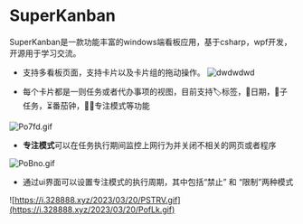 # SuperKanban
SuperKanban是一款功能丰富的windows端看板应用，基于csharp，wpf开发，开源用于学习交流。


* 支持多看板页面，支持卡片以及卡片组的拖动操作。
![dwdwdwd](https://i.328888.xyz/2023/03/20/PSTRV.gif)

* 每个卡片都是一则任务或者代办事项的视图，目前支持🏷标签，📅日期，🎫子任务，⏳番茄钟，🦸‍♂️专注模式等功能

![Po7fd.gif](https://i.328888.xyz/2023/03/20/Po7fd.gif)

* **专注模式**可以在任务执行期间监控上网行为并关闭不相关的网页或者程序

![PoBno.gif](https://i.328888.xyz/2023/03/20/PoBno.gif)

* 通过ui界面可以设置专注模式的执行周期，其中包括“禁止” 和 “限制”两种模式  

![https://i.328888.xyz/2023/03/20/PSTRV.gif](https://i.328888.xyz/2023/03/20/PofLk.gif)
